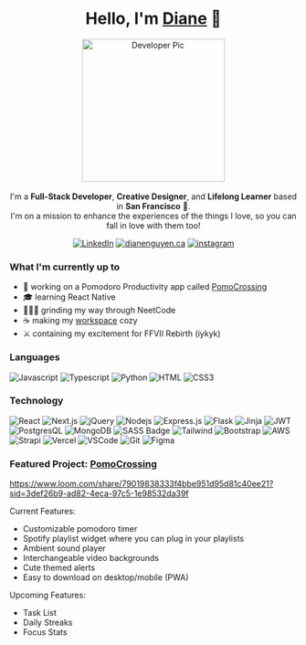<div align="center">
    <h1>Hello, I'm <a href="https://dianenguyen.ca" target="_blank">Diane</a> 🌸</h1>
    <img alt="Developer Pic"
        src="https://i.imgur.com/TUILFyA.png" width="250"/>
    <br/><br/>
    I'm a <b>Full-Stack Developer</b>, <b>Creative Designer</b>, and <b>Lifelong Learner</b> based in <b>San Francisco</b>  🌁.<br />
    I'm on a mission to enhance the experiences of the things I love, so you can fall in love with them too! <br></p>
    <a href="https://www.linkedin.com/in/dianenguyenca" target="_blank"><img alt="LinkedIn"
            src="https://img.shields.io/badge/linkedin-%230077B5.svg?logo=linkedin&logoColor=white" /></a>
    <a href="https://dianenguyen.ca" target="blank"><img src="https://img.shields.io/badge/portfolio-%238A4182.svg?logo=heart&logoColor=white" alt="dianenguyen.ca" /></a> 
    <a href="https://instagram.com/kinoko.bun" target="_blank"> <img src="https://img.shields.io/badge/instagram-%23E4405F.svg?logo=Instagram&logoColor=white" alt="instagram" /> </a> 
</div>

### What I'm currently up to
- 🌳 working on a Pomodoro Productivity app called <a href="https://pomo-crossing.vercel.app/" target="blank">PomoCrossing</a>
- 🎓 learning React Native
- 🙆🏻‍♀️ grinding my way through NeetCode
- ☕️ making my <a href="https://www.instagram.com/kinoko.bun/" target="_blank">workspace</a> cozy
- ⚔️ containing my excitement for FFVII Rebirth (iykyk)

### Languages

![Javascript](https://img.shields.io/badge/Javascript-F0DB4F?style=for-the-badge&labelColor=black&logo=javascript&logoColor=F0DB4F) ![Typescript](https://img.shields.io/badge/Typescript-007acc?style=for-the-badge&labelColor=black&logo=typescript&logoColor=007acc) ![Python](https://camo.githubusercontent.com/0562f16a4ae7e35dae6087bf8b7805fb7e664a9e7e20ae6d163d94e56b94f32d/68747470733a2f2f696d672e736869656c64732e696f2f62616467652f707974686f6e2d3336373041303f7374796c653d666f722d7468652d6261646765266c6f676f3d707974686f6e266c6f676f436f6c6f723d666664643534) ![HTML](https://img.shields.io/badge/HTML5-E34F26?style=for-the-badge&logo=html5&logoColor=white) ![CSS3](https://img.shields.io/badge/CSS3-1572B6?style=for-the-badge&logo=css3&logoColor=white) 

### Technology

![React](https://img.shields.io/badge/-React-61DBFB?style=for-the-badge&labelColor=black&logo=react&logoColor=61DBFB) ![Next.js](https://img.shields.io/badge/next.js-000000?style=for-the-badge&logo=nextdotjs&logoColor=white) ![jQuery](https://img.shields.io/badge/jQuery-0769AD?style=for-the-badge&logo=jquery&logoColor=white) ![Nodejs](https://img.shields.io/badge/Nodejs-3C873A?style=for-the-badge&labelColor=black&logo=node.js&logoColor=3C873A) ![Express.js](https://img.shields.io/badge/Express.js-000000?style=for-the-badge&logo=express&logoColor=white)  ![Flask](https://img.shields.io/badge/Flask-000000?style=for-the-badge&logo=flask&logoColor=white) ![Jinja](https://camo.githubusercontent.com/5e7e83c9f9fd312893462b100b82efd752d74faf9b302e269b141eded6a9ebcc/68747470733a2f2f696d672e736869656c64732e696f2f62616467652f6a696e6a612d77686974652e7376673f7374796c653d666f722d7468652d6261646765266c6f676f3d6a696e6a61266c6f676f436f6c6f723d626c61636b) ![JWT](https://camo.githubusercontent.com/aac74ca85b21ed1ff4fa88dda8712fce9cddbf786bdf807231e6179f70003ac5/68747470733a2f2f696d672e736869656c64732e696f2f62616467652f4a57542d626c61636b3f7374796c653d666f722d7468652d6261646765266c6f676f3d4a534f4e253230776562253230746f6b656e73) ![PostgresQL](https://img.shields.io/badge/PostgreSQL-316192?style=for-the-badge&logo=postgresql&logoColor=white) ![MongoDB](https://img.shields.io/badge/MongoDB-4EA94B?style=for-the-badge&logo=mongodb&logoColor=white)  ![SASS Badge](https://img.shields.io/badge/Sass-CC6699?style=for-the-badge&logo=sass&logoColor=white) ![Tailwind](https://img.shields.io/badge/Tailwind_CSS-092749?style=for-the-badge&logo=tailwindcss&logoColor=06B6D4&labelColor=000000) ![Bootstrap](https://img.shields.io/badge/Bootstrap-563D7C?style=for-the-badge&logo=bootstrap&logoColor=white) ![AWS](	https://img.shields.io/badge/Amazon_AWS-FF9900?style=for-the-badge&logo=amazonaws&logoColor=white) ![Strapi](https://img.shields.io/badge/strapi-2E7EEA?style=for-the-badge&logo=strapi&logoColor=white) ![Vercel](https://img.shields.io/badge/Vercel-000000?style=for-the-badge&logo=vercel&logoColor=white) ![VSCode](https://img.shields.io/badge/Visual_Studio-0078d7?style=for-the-badge&logo=visual%20studio&logoColor=white) ![Git](https://img.shields.io/badge/Git-F05032?style=for-the-badge&logo=git&logoColor=white) ![Figma](https://img.shields.io/badge/Figma-F24E1E?style=for-the-badge&logo=figma&logoColor=white)


### Featured Project: <a href="https://pomo-crossing.vercel.app/" target="_blank">PomoCrossing</a>

https://www.loom.com/share/79019838333f4bbe951d95d81c40ee21?sid=3def26b9-ad82-4eca-97c5-1e98532da39f

Current Features:
- Customizable pomodoro timer
- Spotify playlist widget where you can plug in your playlists
- Ambient sound player
- Interchangeable video backgrounds
- Cute themed alerts
- Easy to download on desktop/mobile (PWA)

Upcoming Features:
- Task List
- Daily Streaks
- Focus Stats
